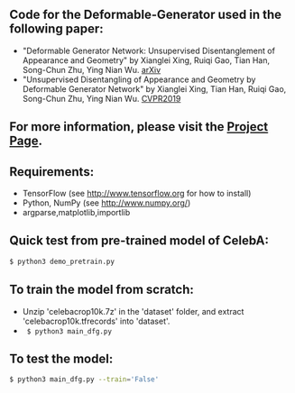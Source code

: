 ## Code for the Deformable-Generator used in the following paper:

* "Deformable Generator Network: Unsupervised Disentanglement of Appearance and Geometry" by Xianglei Xing, Ruiqi Gao, Tian Han, Song-Chun Zhu, Ying Nian Wu. [arXiv](https://arxiv.org/abs/1806.06298)
* "Unsupervised Disentangling of Appearance and Geometry by Deformable Generator Network" by Xianglei Xing, Tian Han, Ruiqi Gao, Song-Chun Zhu, Ying Nian Wu. [CVPR2019](http://openaccess.thecvf.com/content_CVPR_2019/html/Xing_Unsupervised_Disentangling_of_Appearance_and_Geometry_by_Deformable_Generator_Network_CVPR_2019_paper.html)

## For more information, please visit the [Project Page](https://andyxingxl.github.io/Deformable-generator/).
## Requirements:
* TensorFlow (see http://www.tensorflow.org for how to install)
* Python, NumPy (see http://www.numpy.org/)
* argparse,matplotlib,importlib

## Quick test from pre-trained model of CelebA:
```bash
$ python3 demo_pretrain.py
```

## To train the model from scratch:
* Unzip 'celebacrop10k.7z' in the 'dataset' folder, and extract 'celebacrop10k.tfrecords' into 'dataset'.
* ``` $ python3 main_dfg.py```

## To test the model:
```bash
$ python3 main_dfg.py --train='False'
```
